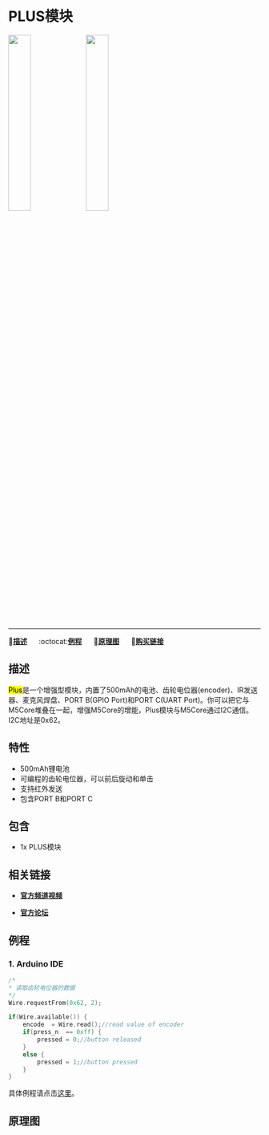 # PLUS模块

<img src="assets/img/product_pics/modules/module_plus_01.png" width="30%" height="30%"> <img src="assets/img/product_pics/modules/module_plus_02.png" width="30%" height="30%">

***

:memo:**[描述](#描述)**&nbsp;&nbsp;&nbsp;&nbsp;&nbsp;&nbsp;:octocat:**[例程](#原理图)**&nbsp;&nbsp;&nbsp;&nbsp;&nbsp;&nbsp;:electric_plug:**[原理图](#原理图)**&nbsp;&nbsp;&nbsp;&nbsp;&nbsp;&nbsp;🛒**[购买链接](https://item.taobao.com/item.htm?spm=a1z10.3-c.w4002-1172588106.11.6e32425el3pHvc&id=579821616764)**

## 描述

<mark>Plus</mark>是一个增强型模块，内置了500mAh的电池、齿轮电位器(encoder)、IR发送器、麦克风焊盘、PORT B(GPIO Port)和PORT C(UART Port)。你可以把它与M5Core堆叠在一起，增强M5Core的增能，Plus模块与M5Core通过I2C通信。I2C地址是0x62。

## 特性

-  500mAh锂电池
-  可编程的齿轮电位器，可以前后旋动和单击
-  支持红外发送
-  包含PORT B和PORT C

## 包含

-  1x PLUS模块

## 相关链接

- **[官方频道视频](https://i.youku.com/i/UNjE1ODA2MzE0OA==?spm=a2hzp.8253869.0.0)**

- **[官方论坛](http://forum.m5stack.com/)**

## 例程

### 1. Arduino IDE

```c++
/*
* 读取齿轮电位器的数据
*/
Wire.requestFrom(0x62, 2);

if(Wire.available()) {
    encode  = Wire.read();//read value of encoder
    if(press_n  == 0xff) {
        pressed = 0;//button released
    }
    else {
        pressed = 1;//button pressed
    }
}
```

具体例程请点击[这里](https://github.com/m5stack/M5-ProductExampleCodes/tree/master/Module/PLUS/Arduino)。

## 原理图
